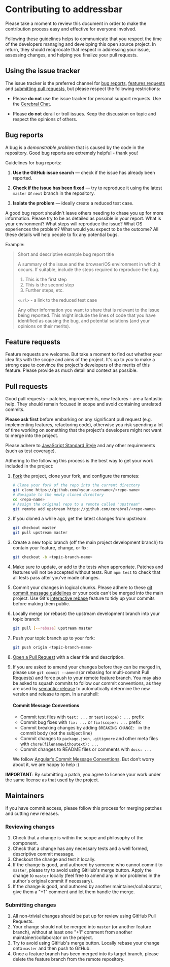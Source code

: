 # Contributing to addressbar

Please take a moment to review this document in order to make the contribution
process easy and effective for everyone involved.

Following these guidelines helps to communicate that you respect the time of
the developers managing and developing this open source project. In return,
they should reciprocate that respect in addressing your issue, assessing
changes, and helping you finalize your pull requests.

## Using the issue tracker

The issue tracker is the preferred channel for [bug reports](#bugs),
[features requests](#features) and [submitting pull
requests](#pull-requests), but please respect the following restrictions:

- Please **do not** use the issue tracker for personal support requests. Use
  the [Cerebral Chat](https://discord.gg/0kIweV4bd2bwwsvH).

- Please **do not** derail or troll issues. Keep the discussion on topic and
  respect the opinions of others.

## Bug reports

A bug is a _demonstrable problem_ that is caused by the code in the repository.
Good bug reports are extremely helpful - thank you!

Guidelines for bug reports:

1. **Use the GitHub issue search** &mdash; check if the issue has already been
   reported.

2. **Check if the issue has been fixed** &mdash; try to reproduce it using the
   latest `master` or `next` branch in the repository.

3. **Isolate the problem** &mdash; ideally create a reduced test case.

A good bug report shouldn't leave others needing to chase you up for more
information. Please try to be as detailed as possible in your report. What is
your environment? What steps will reproduce the issue? What OS experiences the
problem? What would you expect to be the outcome? All these details will help
people to fix any potential bugs.

Example:

> Short and descriptive example bug report title
>
> A summary of the issue and the browser/OS environment in which it occurs. If
> suitable, include the steps required to reproduce the bug.
>
> 1. This is the first step
> 2. This is the second step
> 3. Further steps, etc.
>
> `<url>` - a link to the reduced test case
>
> Any other information you want to share that is relevant to the issue being
> reported. This might include the lines of code that you have identified as
> causing the bug, and potential solutions (and your opinions on their
> merits).

## Feature requests

Feature requests are welcome. But take a moment to find out whether your idea
fits with the scope and aims of the project. It's up to _you_ to make a strong
case to convince the project's developers of the merits of this feature. Please
provide as much detail and context as possible.

## Pull requests

Good pull requests - patches, improvements, new features - are a fantastic
help. They should remain focused in scope and avoid containing unrelated
commits.

**Please ask first** before embarking on any significant pull request (e.g.
implementing features, refactoring code), otherwise you risk spending a lot of
time working on something that the project's developers might not want to merge
into the project.

Please adhere to [JavaScript Standard Style](https://github.com/feross/standard)
and any other requirements (such as test coverage).

Adhering to the following this process is the best way to get your work
included in the project:

1. [Fork](http://help.github.com/fork-a-repo/) the project, clone your fork,
   and configure the remotes:

   ```bash
   # Clone your fork of the repo into the current directory
   git clone https://github.com/<your-username>/<repo-name>
   # Navigate to the newly cloned directory
   cd <repo-name>
   # Assign the original repo to a remote called "upstream"
   git remote add upstream https://github.com/cerebral/<repo-name>
   ```

2. If you cloned a while ago, get the latest changes from upstream:

   ```bash
   git checkout master
   git pull upstream master
   ```

3. Create a new topic branch (off the main project development branch) to
   contain your feature, change, or fix:

   ```bash
   git checkout -b <topic-branch-name>
   ```

4. Make sure to update, or add to the tests when appropriate. Patches and
   features will not be accepted without tests. Run `npm test` to check that
   all tests pass after you've made changes.

5. Commit your changes in logical chunks. Please adhere to these [git commit
   message guidelines][commit-message-conventions]
   or your code can't be merged into the main project. Use Git's
   [interactive rebase](https://help.github.com/articles/interactive-rebase)
   feature to tidy up your commits before making them public.

6. Locally merge (or rebase) the upstream development branch into your topic branch:

   ```bash
   git pull [--rebase] upstream master
   ```

7. Push your topic branch up to your fork:

   ```bash
   git push origin <topic-branch-name>
   ```

8. [Open a Pull Request](https://help.github.com/articles/using-pull-requests/)
   with a clear title and description.

9. If you are asked to amend your changes before they can be merged in, please
   use `git commit --amend` (or rebasing for multi-commit Pull Requests) and
   force push to your remote feature branch. You may also be asked to squash
   commits to follow our commit conventions, as they are used by
   [semantic-release](https://github.com/semantic-release/semantic-release) to
   automatically determine the new version and release to npm. In a nutshell:

   #### Commit Message Conventions

   - Commit test files with `test: ...` or `test(scope): ...` prefix
   - Commit bug fixes with `fix: ...` or `fix(scope): ...` prefix
   - Commit breaking changes by adding `BREAKING CHANGE: ` in the commit body
     (not the subject line)
   - Commit changes to `package.json`, `.gitignore` and other meta files with
     `chore(filenamewithoutext): ...`
   - Commit changes to README files or comments with `docs: ...`

   We follow [Angular’s Commit Message Conventions][commit-message-conventions].
   But don’t worry about it, we are happy to help :)

**IMPORTANT**: By submitting a patch, you agree to license your work under the
same license as that used by the project.

<!--
## Triagers

There is a [defined process](TRIAGING.md) to manage issues, because this helps to speed up releases and minimizes user pain.
Triaging is a great way to contribute to Cerebral without having to write code.
If you are interested, please [leave a comment here]() asking to join the triaging team.
-->

## Maintainers

If you have commit access, please follow this process for merging patches and cutting new releases.

### Reviewing changes

1. Check that a change is within the scope and philosophy of the component.
2. Check that a change has any necessary tests and a well formed, descriptive commit message.
3. Checkout the change and test it locally.
4. If the change is good, and authored by someone who cannot commit to
   `master`, please try to avoid using GitHub's merge button. Apply the change
   to `master` locally (feel free to amend any minor problems in the author's
   original commit if necessary).
5. If the change is good, and authored by another maintainer/collaborator, give
   them a "+1" comment and let them handle the merge.

### Submitting changes

1. All non-trivial changes should be put up for review using GitHub Pull
   Requests.
2. Your change should not be merged into `master` (or another feature branch),
   without at least one "+1" comment from another maintainer/collaborator
   on the project.
3. Try to avoid using GitHub's merge button. Locally rebase your change onto
   `master` and then push to GitHub.
4. Once a feature branch has been merged into its target branch, please delete
   the feature branch from the remote repository.

[commit-message-conventions]: https://docs.google.com/document/d/1QrDFcIiPjSLDn3EL15IJygNPiHORgU1_OOAqWjiDU5Y
